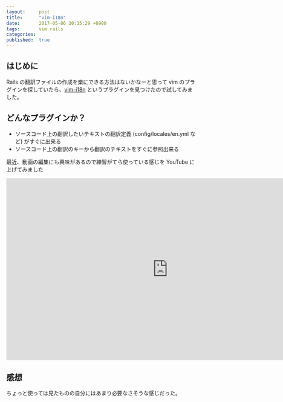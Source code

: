 ```yaml
---
layout:     post
title:      "vim-i18n"
date:       2017-05-06 20:15:29 +0900
tags:       vim rails
categories: 
published:  true
---
```


## はじめに

Rails の翻訳ファイルの作成を楽にできる方法はないかなーと思って vim のプラグインを探していたら、[vim-i18n](https://github.com/sktocha/vim-i18n) というプラグインを見つけたので試してみました。

## どんなプラグインか？

- ソースコード上の翻訳したいテキストの翻訳定義 (config/locales/en.yml など) がすぐに出来る
- ソースコード上の翻訳のキーから翻訳のテキストをすぐに参照出来る

最近、動画の編集にも興味があるので練習がてら使っている感じを YouTube に上げてみました

<iframe width="853" height="480" src="https://www.youtube.com/embed/DO2MYEeVA_M?rel=0" frameborder="0" allowfullscreen></iframe>

## 感想

ちょっと使っては見たものの自分にはあまり必要なさそうな感じだった。

